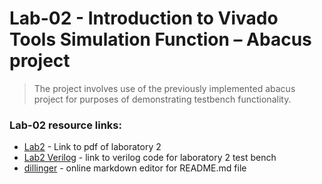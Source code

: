 # Lab-02 - Introduction	to	Vivado	Tools	Simulation Function – Abacus project
> The project involves use of 
> the previously implemented
> abacus project for purposes of 
> demonstrating testbench functionality.

### Lab-02 resource links:

* [Lab2] - Link to pdf of laboratory 2
* [Lab2 Verilog] - link to verilog code for laboratory 2 test bench
* [dillinger] - online markdown editor for README.md file

[//]: # (These are reference links used in the body of this note and get stripped out when the markdown processor does its job. There is no need to format nicely because it shouldn't be seen. Thanks SO - http://stackoverflow.com/questions/4823468/store-comments-in-markdown-syntax)

[Lab2]:  <https://s2.smu.edu/~mitch/class/5387/labs/lab2/Lab2.pdf>
[Lab2 Verilog]: <https://s2.smu.edu/~mitch/class/5387/labs/lab2/Abacus_tb.v>
[dillinger]: <https://dillinger.io/>

